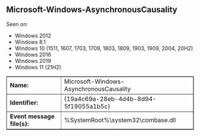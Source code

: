 ## Microsoft-Windows-AsynchronousCausality

Seen on:
* Windows 2012
* Windows 8.1
* Windows 10 (1511, 1607, 1703, 1709, 1803, 1809, 1903, 1909, 2004, 20H2)
* Windows 2016
* Windows 2019
* Windows 11 (21H2)

<table border="1" class="docutils">
  <tbody>
    <tr>
      <td><b>Name:</b></td>
      <td>Microsoft-Windows-AsynchronousCausality</td>
    </tr>
    <tr>
      <td><b>Identifier:</b></td>
      <td>{19a4c69a-28eb-4d4b-8d94-5f19055a1b5c}</td>
    </tr>
    <tr>
      <td><b>Event message file(s):</b></td>
      <td>%SystemRoot%\system32\combase.dll</td>
    </tr>
  </tbody>
</table>

&nbsp;

